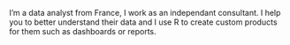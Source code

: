 I’m a data analyst from France, I work as an independant consultant.
I help you to better understand their data and I use R to create custom
products for them such as dashboards or reports. 

